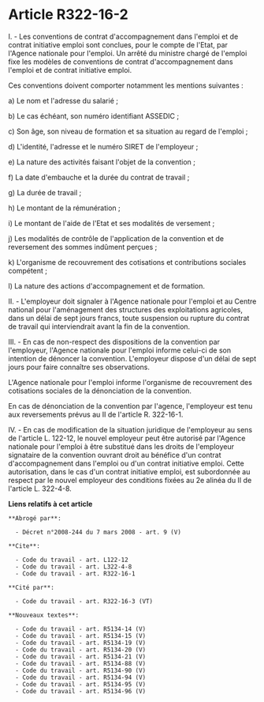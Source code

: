 # Article R322-16-2

I. - Les conventions de contrat d'accompagnement dans l'emploi et de contrat initiative emploi sont conclues, pour le compte
de l'Etat, par l'Agence nationale pour l'emploi. Un arrêté du ministre chargé de l'emploi fixe les modèles de conventions de
contrat d'accompagnement dans l'emploi et de contrat initiative emploi.

Ces conventions doivent comporter notamment les mentions suivantes :

a) Le nom et l'adresse du salarié ;

b) Le cas échéant, son numéro identifiant ASSEDIC ;

c) Son âge, son niveau de formation et sa situation au regard de l'emploi ;

d) L'identité, l'adresse et le numéro SIRET de l'employeur ;

e) La nature des activités faisant l'objet de la convention ;

f) La date d'embauche et la durée du contrat de travail ;

g) La durée de travail ;

h) Le montant de la rémunération ;

i) Le montant de l'aide de l'Etat et ses modalités de versement ;

j) Les modalités de contrôle de l'application de la convention et de reversement des sommes indûment perçues ;

k) L'organisme de recouvrement des cotisations et contributions sociales compétent ;

l) La nature des actions d'accompagnement et de formation.

II. - L'employeur doit signaler à l'Agence nationale pour l'emploi et au Centre national pour l'aménagement des structures
des exploitations agricoles, dans un délai de sept jours francs, toute suspension ou rupture du contrat de travail qui
interviendrait avant la fin de la convention.

III. - En cas de non-respect des dispositions de la convention par l'employeur, l'Agence nationale pour l'emploi informe
celui-ci de son intention de dénoncer la convention. L'employeur dispose d'un délai de sept jours pour faire connaître ses
observations.

L'Agence nationale pour l'emploi informe l'organisme de recouvrement des cotisations sociales de la dénonciation de la
convention.

En cas de dénonciation de la convention par l'agence, l'employeur est tenu aux reversements prévus au II de l'article R.
322-16-1.

IV. - En cas de modification de la situation juridique de l'employeur au sens de l'article L. 122-12, le nouvel employeur
peut être autorisé par l'Agence nationale pour l'emploi à être substitué dans les droits de l'employeur signataire de la
convention ouvrant droit au bénéfice d'un contrat d'accompagnement dans l'emploi ou d'un contrat initiative emploi. Cette
autorisation, dans le cas d'un contrat initiative emploi, est subordonnée au respect par le nouvel employeur des conditions
fixées au 2e alinéa du II de l'article L. 322-4-8.

**Liens relatifs à cet article**

	**Abrogé par**:

	  - Décret n°2008-244 du 7 mars 2008 - art. 9 (V)

	**Cite**:

	  - Code du travail - art. L122-12
	  - Code du travail - art. L322-4-8
	  - Code du travail - art. R322-16-1

	**Cité par**:

	  - Code du travail - art. R322-16-3 (VT)

	**Nouveaux textes**:

	  - Code du travail - art. R5134-14 (V)
	  - Code du travail - art. R5134-15 (V)
	  - Code du travail - art. R5134-19 (V)
	  - Code du travail - art. R5134-20 (V)
	  - Code du travail - art. R5134-21 (V)
	  - Code du travail - art. R5134-88 (V)
	  - Code du travail - art. R5134-90 (V)
	  - Code du travail - art. R5134-94 (V)
	  - Code du travail - art. R5134-95 (V)
	  - Code du travail - art. R5134-96 (V)
